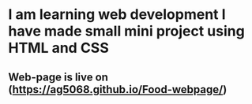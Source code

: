 # I am learning web development I have made small mini project using HTML and CSS

## Web-page is live on (https://ag5068.github.io/Food-webpage/) 
